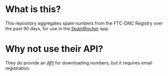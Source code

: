 # What is this?

This repository aggregates spam numbers from the FTC-DNC Registry over the past 90 days, for use in the [SpamBlocker](https://github.com/aj3423/SpamBlocker) app.

# Why not use their API?

They do provide an [API](https://www.ftc.gov/developer/api/v0/endpoints/do-not-call-dnc-reported-calls-data-api) for downloading numbers, but it requires email registration.